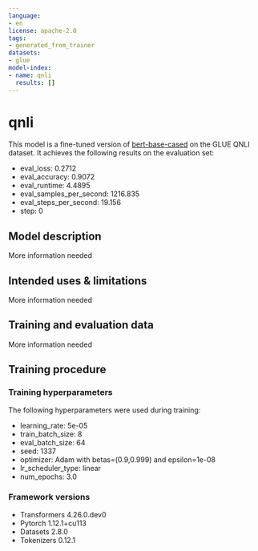 ```yaml
---
language:
- en
license: apache-2.0
tags:
- generated_from_trainer
datasets:
- glue
model-index:
- name: qnli
  results: []
---
```


<!-- This model card has been generated automatically according to the information the Trainer had access to. You
should probably proofread and complete it, then remove this comment. -->

# qnli

This model is a fine-tuned version of [bert-base-cased](https://huggingface.co/bert-base-cased) on the GLUE QNLI dataset.
It achieves the following results on the evaluation set:
- eval_loss: 0.2712
- eval_accuracy: 0.9072
- eval_runtime: 4.4895
- eval_samples_per_second: 1216.835
- eval_steps_per_second: 19.156
- step: 0

## Model description

More information needed

## Intended uses & limitations

More information needed

## Training and evaluation data

More information needed

## Training procedure

### Training hyperparameters

The following hyperparameters were used during training:
- learning_rate: 5e-05
- train_batch_size: 8
- eval_batch_size: 64
- seed: 1337
- optimizer: Adam with betas=(0.9,0.999) and epsilon=1e-08
- lr_scheduler_type: linear
- num_epochs: 3.0

### Framework versions

- Transformers 4.26.0.dev0
- Pytorch 1.12.1+cu113
- Datasets 2.8.0
- Tokenizers 0.12.1
